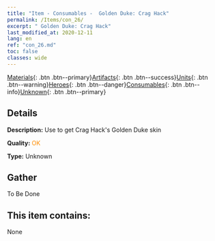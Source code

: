 ```yaml
---
title: "Item - Consumables -  Golden Duke: Crag Hack"
permalink: /Items/con_26/
excerpt: " Golden Duke: Crag Hack"
last_modified_at: 2020-12-11
lang: en
ref: "con_26.md"
toc: false
classes: wide
---
```

 [Materials](/Items/){: .btn .btn--primary}[Artifacts](/Items/Artifacts/){: .btn .btn--success}[Units](/Items/Units/){: .btn .btn--warning}[Heroes](/Items/Heroes/){: .btn .btn--danger}[Consumables](/Items/Consumables/){: .btn .btn--info}[Unknown](/Items/Unknown/){: .btn .btn--primary}

## Details
 **Description:** Use to get Crag Hack's Golden Duke skin

 **Quality:** <span style="color: #FF8C00">OK</span>

 **Type:** Unknown

## Gather

  To Be Done

## This item contains:

  None

